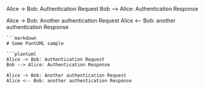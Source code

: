 Alice -\> Bob: Authentication Request Bob --\> Alice: Authentication
Response

Alice -\> Bob: Another authentication Request Alice \<-- Bob: another
authentication Response


    ```markdown
    # Some PantUML sample

    ```plantuml
    Alice -> Bob: Authentication Request
    Bob --> Alice: Authentication Response

    Alice -> Bob: Another authentication Request
    Alice <-- Bob: another authentication Response
